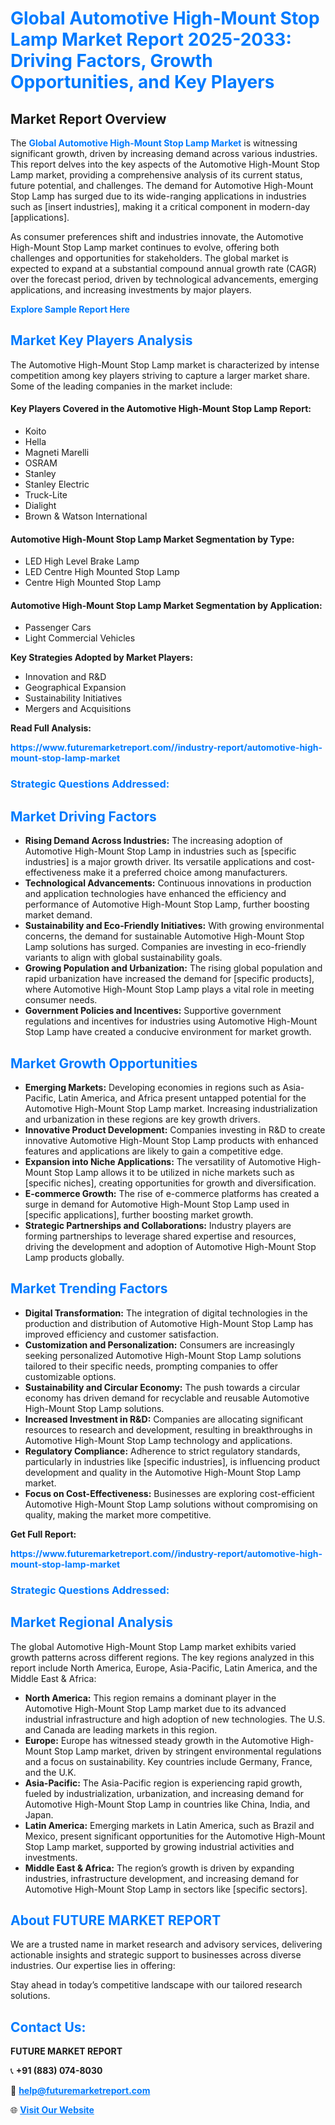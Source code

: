 <h1 style="color: #007BFF;">Global Automotive High-Mount Stop Lamp Market Report 2025-2033: Driving Factors, Growth Opportunities, and Key Players</h1>

<section id="overview">
<h2>Market Report Overview</h2>
<p>The <a href="https://www.futuremarketreport.com//industry-report/automotive-high-mount-stop-lamp-market" style="color: #007BFF; text-decoration: none;"><strong>Global Automotive High-Mount Stop Lamp Market</strong></a> is witnessing significant growth, driven by increasing demand across various industries. This report delves into the key aspects of the Automotive High-Mount Stop Lamp market, providing a comprehensive analysis of its current status, future potential, and challenges. The demand for Automotive High-Mount Stop Lamp has surged due to its wide-ranging applications in industries such as [insert industries], making it a critical component in modern-day [applications].</p>
<p>As consumer preferences shift and industries innovate, the Automotive High-Mount Stop Lamp market continues to evolve, offering both challenges and opportunities for stakeholders. The global market is expected to expand at a substantial compound annual growth rate (CAGR) over the forecast period, driven by technological advancements, emerging applications, and increasing investments by major players.</p>
</section>

<section id="overview">
<p><a href="https://www.futuremarketreport.com//request-sample/reportId=87231" style="color: #007BFF; text-decoration: none;"><strong>Explore Sample Report Here</strong></a></p>
</section>

<section id="key-players">
<h2 style="color: #007BFF;">Market Key Players Analysis</h2>
<p>The Automotive High-Mount Stop Lamp market is characterized by intense competition among key players striving to capture a larger market share. Some of the leading companies in the market include:</p>
<h4>Key Players Covered in the Automotive High-Mount Stop Lamp Report:</h4>
<ul><li>Koito</li><li>Hella</li><li>Magneti Marelli</li><li>OSRAM</li><li>Stanley</li><li>Stanley Electric</li><li>Truck-Lite</li><li>Dialight</li><li>Brown &amp; Watson International</li></ul>
<h4>Automotive High-Mount Stop Lamp Market Segmentation by Type:</h4>
<ul><li>LED High Level Brake Lamp</li><li>LED Centre High Mounted Stop Lamp</li><li>Centre High Mounted Stop Lamp</li></ul>

<h4>Automotive High-Mount Stop Lamp Market Segmentation by Application:</h4>
<ul><li>Passenger Cars</li><li>Light Commercial Vehicles</li></ul>
<p><strong>Key Strategies Adopted by Market Players:</strong></p>
<ul>
<li>Innovation and R&D</li>
<li>Geographical Expansion</li>
<li>Sustainability Initiatives</li>
<li>Mergers and Acquisitions</li>
</ul>
</section>

<section>
<p><strong>Read Full Analysis: </strong></p><a href="https://www.futuremarketreport.com//industry-report/automotive-high-mount-stop-lamp-market" style="color: #007BFF; text-decoration: none;"><strong>https://www.futuremarketreport.com//industry-report/automotive-high-mount-stop-lamp-market</strong></a>
<h3 style="color: #007BFF;">Strategic Questions Addressed:</h3>
</section>

<section id="driving-factors">
<h2 style="color: #007BFF;">Market Driving Factors</h2>
<ul>
<li><strong>Rising Demand Across Industries:</strong> The increasing adoption of Automotive High-Mount Stop Lamp in industries such as [specific industries] is a major growth driver. Its versatile applications and cost-effectiveness make it a preferred choice among manufacturers.</li>
<li><strong>Technological Advancements:</strong> Continuous innovations in production and application technologies have enhanced the efficiency and performance of Automotive High-Mount Stop Lamp, further boosting market demand.</li>
<li><strong>Sustainability and Eco-Friendly Initiatives:</strong> With growing environmental concerns, the demand for sustainable Automotive High-Mount Stop Lamp solutions has surged. Companies are investing in eco-friendly variants to align with global sustainability goals.</li>
<li><strong>Growing Population and Urbanization:</strong> The rising global population and rapid urbanization have increased the demand for [specific products], where Automotive High-Mount Stop Lamp plays a vital role in meeting consumer needs.</li>
<li><strong>Government Policies and Incentives:</strong> Supportive government regulations and incentives for industries using Automotive High-Mount Stop Lamp have created a conducive environment for market growth.</li>
</ul>
</section>

<section id="growth-opportunities">
<h2 style="color: #007BFF;">Market Growth Opportunities</h2>
<ul>
<li><strong>Emerging Markets:</strong> Developing economies in regions such as Asia-Pacific, Latin America, and Africa present untapped potential for the Automotive High-Mount Stop Lamp market. Increasing industrialization and urbanization in these regions are key growth drivers.</li>
<li><strong>Innovative Product Development:</strong> Companies investing in R&D to create innovative Automotive High-Mount Stop Lamp products with enhanced features and applications are likely to gain a competitive edge.</li>
<li><strong>Expansion into Niche Applications:</strong> The versatility of Automotive High-Mount Stop Lamp allows it to be utilized in niche markets such as [specific niches], creating opportunities for growth and diversification.</li>
<li><strong>E-commerce Growth:</strong> The rise of e-commerce platforms has created a surge in demand for Automotive High-Mount Stop Lamp used in [specific applications], further boosting market growth.</li>
<li><strong>Strategic Partnerships and Collaborations:</strong> Industry players are forming partnerships to leverage shared expertise and resources, driving the development and adoption of Automotive High-Mount Stop Lamp products globally.</li>
</ul>
</section>

<section id="trending-factors">
<h2 style="color: #007BFF;">Market Trending Factors</h2>
<ul>
<li><strong>Digital Transformation:</strong> The integration of digital technologies in the production and distribution of Automotive High-Mount Stop Lamp has improved efficiency and customer satisfaction.</li>
<li><strong>Customization and Personalization:</strong> Consumers are increasingly seeking personalized Automotive High-Mount Stop Lamp solutions tailored to their specific needs, prompting companies to offer customizable options.</li>
<li><strong>Sustainability and Circular Economy:</strong> The push towards a circular economy has driven demand for recyclable and reusable Automotive High-Mount Stop Lamp solutions.</li>
<li><strong>Increased Investment in R&D:</strong> Companies are allocating significant resources to research and development, resulting in breakthroughs in Automotive High-Mount Stop Lamp technology and applications.</li>
<li><strong>Regulatory Compliance:</strong> Adherence to strict regulatory standards, particularly in industries like [specific industries], is influencing product development and quality in the Automotive High-Mount Stop Lamp market.</li>
<li><strong>Focus on Cost-Effectiveness:</strong> Businesses are exploring cost-efficient Automotive High-Mount Stop Lamp solutions without compromising on quality, making the market more competitive.</li>
</ul>
</section>

<section>
<p><strong>Get Full Report: </strong></p><a href="https://www.futuremarketreport.com//industry-report/automotive-high-mount-stop-lamp-market" style="color: #007BFF; text-decoration: none;"><strong>https://www.futuremarketreport.com//industry-report/automotive-high-mount-stop-lamp-market</strong></a>
<h3 style="color: #007BFF;">Strategic Questions Addressed:</h3>
</section>


<section id="regional-analysis">
<h2 style="color: #007BFF;">Market Regional Analysis</h2>
<p>The global Automotive High-Mount Stop Lamp market exhibits varied growth patterns across different regions. The key regions analyzed in this report include North America, Europe, Asia-Pacific, Latin America, and the Middle East & Africa:</p>
<ul>
<li><strong>North America:</strong> This region remains a dominant player in the Automotive High-Mount Stop Lamp market due to its advanced industrial infrastructure and high adoption of new technologies. The U.S. and Canada are leading markets in this region.</li>
<li><strong>Europe:</strong> Europe has witnessed steady growth in the Automotive High-Mount Stop Lamp market, driven by stringent environmental regulations and a focus on sustainability. Key countries include Germany, France, and the U.K.</li>
<li><strong>Asia-Pacific:</strong> The Asia-Pacific region is experiencing rapid growth, fueled by industrialization, urbanization, and increasing demand for Automotive High-Mount Stop Lamp in countries like China, India, and Japan.</li>
<li><strong>Latin America:</strong> Emerging markets in Latin America, such as Brazil and Mexico, present significant opportunities for the Automotive High-Mount Stop Lamp market, supported by growing industrial activities and investments.</li>
<li><strong>Middle East & Africa:</strong> The region’s growth is driven by expanding industries, infrastructure development, and increasing demand for Automotive High-Mount Stop Lamp in sectors like [specific sectors].</li>
</ul>
</section>

<footer>
<h2 style="color: #007BFF;">About FUTURE MARKET REPORT</h2>
<p>We are a trusted name in market research and advisory services, delivering actionable insights and strategic support to businesses across diverse industries. Our expertise lies in offering:</p>

<p>Stay ahead in today’s competitive landscape with our tailored research solutions.</p>

<h2 style="color: #007BFF;">Contact Us:</h2>
<p><strong>FUTURE MARKET REPORT</strong></p>
<p>📞 <strong>+91 (883) 074-8030</strong></p>
<p>📧 <strong><a href="mailto:help@futuremarketreport.com" style="color: #007BFF;">help@futuremarketreport.com</a></strong></p>
<p>🌐 <strong><a href="https://www.futuremarketreport.com/" style="color: #007BFF;">Visit Our Website</a></strong></p>
</footer>